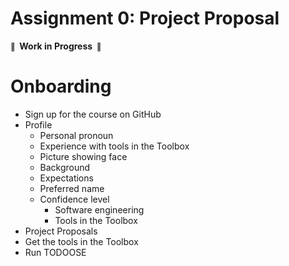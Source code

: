 # Assignment 0: Project Proposal

**<small>🚧</small>  Work in Progress  <small>🚧</small>**

# Onboarding

- Sign up for the course on GitHub
- Profile
  - Personal pronoun
  - Experience with tools in the Toolbox
  - Picture showing face
  - Background
  - Expectations
  - Preferred name
  - Confidence level
    - Software engineering
    - Tools in the Toolbox
- Project Proposals
- Get the tools in the Toolbox
- Run TODOOSE
